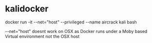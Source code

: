 # kalidocker

docker run -it --net="host" --privileged --name aircrack kali bash

--net="host" doesnt work on OSX as Docker runs under a Moby based Virtual environment not the OSX host
